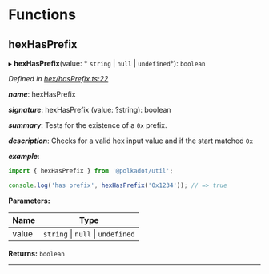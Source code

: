 

# Functions

<a id="hexhasprefix"></a>

##  hexHasPrefix

▸ **hexHasPrefix**(value: * `string` &#124; `null` &#124; `undefined`*): `boolean`

*Defined in [hex/hasPrefix.ts:22](https://github.com/polkadot-js/common/blob/7188f6b/packages/util/src/hex/hasPrefix.ts#L22)*

*__name__*: hexHasPrefix

*__signature__*: hexHasPrefix (value: ?string): boolean

*__summary__*: Tests for the existence of a `0x` prefix.

*__description__*: Checks for a valid hex input value and if the start matched `0x`

*__example__*:   

```javascript
import { hexHasPrefix } from '@polkadot/util';

console.log('has prefix', hexHasPrefix('0x1234')); // => true
```

**Parameters:**

| Name | Type |
| ------ | ------ |
| value |  `string` &#124; `null` &#124; `undefined`|

**Returns:** `boolean`

___

